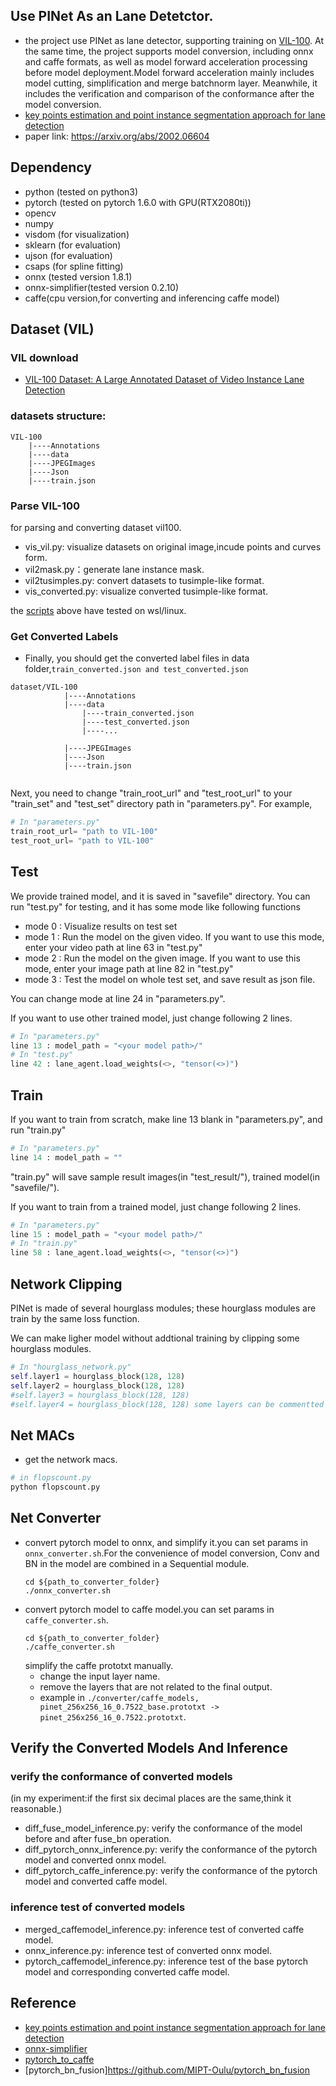 ## Use PINet As an Lane Detetctor. 

- the project use PINet as lane detector, supporting training on [VIL-100](https://github.com/yujun0-0/MMA-Net/tree/main/dataset). 
  At the same time, the project supports model conversion, including onnx and caffe formats, as well as model forward acceleration 
  processing before model deployment.Model forward acceleration mainly includes model cutting, simplification and merge batchnorm layer. 
  Meanwhile, it includes the verification and comparison of the conformance after the model conversion. 
- [key points estimation and point instance segmentation approach for lane detection](https://github.com/koyeongmin/PINet_new)
- paper link: https://arxiv.org/abs/2002.06604

## Dependency
- python (tested on python3)
- pytorch (tested on pytorch 1.6.0 with GPU(RTX2080ti))
- opencv
- numpy
- visdom (for visualization)
- sklearn (for evaluation)
- ujson (for evaluation)
- csaps (for spline fitting)
- onnx  (tested version 1.8.1)                               
- onnx-simplifier(tested version 0.2.10) 
- caffe(cpu version,for converting and inferencing caffe model)

## Dataset (VIL)
### VIL download
- [VIL-100 Dataset: A Large Annotated Dataset of Video Instance Lane Detection](https://github.com/yujun0-0/MMA-Net/tree/main/dataset)
### datasets structure:
```
VIL-100
    |----Annotations
    |----data
    |----JPEGImages
    |----Json
    |----train.json
```

### Parse VIL-100
for parsing and converting dataset vil100.

- vis_vil.py: visualize datasets on original image,incude points and curves form.
- vil2mask.py：generate lane instance mask.
- vil2tusimples.py: convert datasets to tusimple-like format.
- vis_converted.py: visualize converted tusimple-like format.

the [scripts](https://github.com/pandamax/parse_vil100) above have tested on wsl/linux.

### Get Converted Labels
- Finally, you should get the converted label files in data folder,`train_converted.json and test_converted.json`
```
dataset/VIL-100
            |----Annotations
            |----data
                |----train_converted.json
                |----test_converted.json
                |----...
                                        
            |----JPEGImages
            |----Json
            |----train.json
          
```
Next, you need to change "train_root_url" and "test_root_url" to your "train_set" and "test_set" directory path in "parameters.py". For example,

```python
# In "parameters.py"
train_root_url= "path to VIL-100"
test_root_url= "path to VIL-100"
```

## Test
We provide trained model, and it is saved in "savefile" directory. You can run "test.py" for testing, and it has some mode like following functions 
- mode 0 : Visualize results on test set
- mode 1 : Run the model on the given video. If you want to use this mode, enter your video path at line 63 in "test.py"
- mode 2 : Run the model on the given image. If you want to use this mode, enter your image path at line 82 in "test.py"
- mode 3 : Test the model on whole test set, and save result as json file.

You can change mode at line 24 in "parameters.py".

If you want to use other trained model, just change following 2 lines.
```python
# In "parameters.py"
line 13 : model_path = "<your model path>/"
# In "test.py"
line 42 : lane_agent.load_weights(<>, "tensor(<>)")
```

## Train
If you want to train from scratch, make line 13 blank in "parameters.py", and run "train.py"
```python
# In "parameters.py"
line 14 : model_path = ""
```
"train.py" will save sample result images(in "test_result/"), trained model(in "savefile/").

If you want to train from a trained model, just change following 2 lines.
```python
# In "parameters.py"
line 15 : model_path = "<your model path>/"
# In "train.py"
line 58 : lane_agent.load_weights(<>, "tensor(<>)")
```

## Network Clipping 
PINet is made of several hourglass modules; these hourglass modules are train by the same loss function.

We can make ligher model without addtional training by clipping some hourglass modules.

```python
# In "hourglass_network.py"
self.layer1 = hourglass_block(128, 128)
self.layer2 = hourglass_block(128, 128)
#self.layer3 = hourglass_block(128, 128)
#self.layer4 = hourglass_block(128, 128) some layers can be commentted 
```
## Net MACs
- get the network macs.
```python
# in flopscount.py
python flopscount.py
```

## Net Converter
- convert pytorch model to onnx, and simplify it.you can set params in `onnx_converter.sh`.For the convenience of model conversion,
  Conv and BN in the model are combined in a Sequential module.
  ```shell
  cd ${path_to_converter_folder}
  ./onnx_converter.sh
  ```
- convert pytorch model to caffe model.you can set params in `caffe_converter.sh`.
  ```shell
  cd ${path_to_converter_folder}
  ./caffe_converter.sh
  ```
  simplify the caffe prototxt manually.
  - change the input layer name.
  - remove the layers that are not related to the final output.
  - example in `./converter/caffe_models, pinet_256x256_16_0.7522_base.prototxt -> pinet_256x256_16_0.7522.prototxt`.

## Verify the Converted Models And Inference

### verify the conformance of converted models 
(in my experiment:if the first six decimal places are the same,think it reasonable.)
- diff_fuse_model_inference.py: verify the conformance of the model before and after fuse_bn operation.
- diff_pytorch_onnx_inference.py: verify the conformance of the pytorch model and converted onnx model.
- diff_pytorch_caffe_inference.py: verify the conformance of the pytorch model and converted caffe model.


### inference test of converted models
- merged_caffemodel_inference.py: inference test of converted caffe model.
- onnx_inference.py: inference test of converted onnx model.
- pytorch_caffemodel_inference.py: inference test of the base pytorch model and corresponding converted caffe model.

## Reference
- [key points estimation and point instance segmentation approach for lane detection](https://github.com/koyeongmin/PINet_new)
- [onnx-simplifier](https://github.com/daquexian/onnx-simplifier)
- [pytorch_to_caffe](https://github.com/WolffyChen/PytorchToCaffe/blob/master/pytorch_to_caffe.py)
- [pytorch_bn_fusion]https://github.com/MIPT-Oulu/pytorch_bn_fusion

